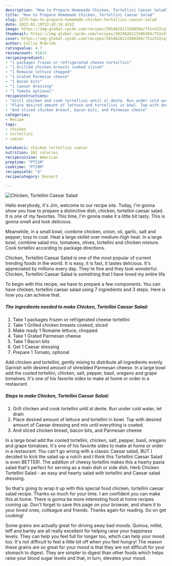 ```yaml
---
description: "How to Prepare Homemade Chicken, Tortellini Caesar Salad"
title: "How to Prepare Homemade Chicken, Tortellini Caesar Salad"
slug: 2275-how-to-prepare-homemade-chicken-tortellini-caesar-salad
date: 2022-02-19T22:42:19.415Z
image: https://img-global.cpcdn.com/recipes/5014626111586304/751x532cq70/chicken-tortellini-caesar-salad-recipe-main-photo.jpg
thumbnail: https://img-global.cpcdn.com/recipes/5014626111586304/751x532cq70/chicken-tortellini-caesar-salad-recipe-main-photo.jpg
cover: https://img-global.cpcdn.com/recipes/5014626111586304/751x532cq70/chicken-tortellini-caesar-salad-recipe-main-photo.jpg
author: Callie McBride
ratingvalue: 4.7
reviewcount: 41813
recipeingredient:
- "1 packages frozen or refrigerated cheese tortellini"
- "1 Grilled chicken breasts cooked sliced"
- "1 Romaine lettuce chopped"
- "1 Grated Parmesan cheese"
- "1 Bacon bits"
- "1 Caesar dressing"
- "1 Tomato optional"
recipeinstructions:
- "Grill chicken and cook tortellini until al dente. Run under cold water, let drain"
- "Place desired amount of lettuce and tortellini in bowl. Top with desired amount of Caesar dressing and mix until everything is coated."
- "And sliced chicken breast, bacon bits, and Parmesan cheese"
categories:
- Recipe
tags:
- chicken
- tortellini
- caesar

katakunci: chicken tortellini caesar 
nutrition: 162 calories
recipecuisine: American
preptime: "PT21M"
cooktime: "PT39M"
recipeyield: "4"
recipecategory: Dessert

---
```



![Chicken, Tortellini Caesar Salad](https://img-global.cpcdn.com/recipes/5014626111586304/751x532cq70/chicken-tortellini-caesar-salad-recipe-main-photo.jpg)

Hello everybody, it's Jim, welcome to our recipe site. Today, I'm gonna show you how to prepare a distinctive dish, chicken, tortellini caesar salad. It is one of my favorites. This time, I'm gonna make it a little bit tasty. This is gonna smell and look delicious.

Meanwhile, in a small bowl, combine chicken, onion, oil, garlic, salt and pepper; toss to coat. Heat a large skillet over medium-high heat. In a large bowl, combine salad mix, tomatoes, olives, tortellini and chicken mixture. Cook tortellini according to package directions.

Chicken, Tortellini Caesar Salad is one of the most popular of current trending foods in the world. It is easy, it is fast, it tastes delicious. It's appreciated by millions every day. They're fine and they look wonderful. Chicken, Tortellini Caesar Salad is something that I have loved my entire life.


To begin with this recipe, we have to prepare a few components. You can have chicken, tortellini caesar salad using 7 ingredients and 3 steps. Here is how you can achieve that.

<!--inarticleads1-->

##### The ingredients needed to make Chicken, Tortellini Caesar Salad:

1. Take 1 packages frozen or refrigerated cheese tortellini
1. Take 1 Grilled chicken breasts cooked, sliced
1. Make ready 1 Romaine lettuce, chopped
1. Take 1 Grated Parmesan cheese
1. Take 1 Bacon bits
1. Get 1 Caesar dressing
1. Prepare 1 Tomato, optional


Add chicken and tortellini, gently mixing to distribute all ingredients evenly. Garnish with desired amount of shredded Parmesan cheese. In a large bowl add the cooled tortellini, chicken, salt, pepper, basil, oregano and grape tomatoes. It&#39;s one of his favorite sides to make at home or order in a restaurant. 

<!--inarticleads2-->

##### Steps to make Chicken, Tortellini Caesar Salad:

1. Grill chicken and cook tortellini until al dente. Run under cold water, let drain
1. Place desired amount of lettuce and tortellini in bowl. Top with desired amount of Caesar dressing and mix until everything is coated.
1. And sliced chicken breast, bacon bits, and Parmesan cheese


In a large bowl add the cooled tortellini, chicken, salt, pepper, basil, oregano and grape tomatoes. It&#39;s one of his favorite sides to make at home or order in a restaurant. You can&#39;t go wrong with a classic Caesar salad, BUT I decided to kick the salad up a notch and I think this Tortellini Caesar Salad is even BETTER!. The addition of cheesy tortellini makes this a hearty pasta salad that&#39;s perfect for serving as a main dish or side dish. Herb Chicken Tortellini Salad - an easy and hearty salad with tortellini and Caesar salad dressing. 

So that's going to wrap it up with this special food chicken, tortellini caesar salad recipe. Thanks so much for your time. I am confident you can make this at home. There is gonna be more interesting food at home recipes coming up. Don't forget to save this page on your browser, and share it to your loved ones, colleague and friends. Thanks again for reading. Go on get cooking!

Some grains are actually great for driving away bad moods. Quinoa, millet, teff and barley are all really excellent for helping raise your happiness levels. They can help you feel full for longer too, which can help your mood too. It's not difficult to feel a little bit off when you feel hungry! The reason these grains are so great for your mood is that they are not difficult for your stomach to digest. They are simpler to digest than other foods which helps raise your blood sugar levels and that, in turn, elevates your mood.

